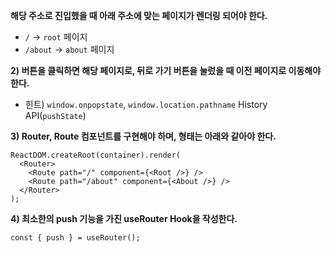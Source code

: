**해당 주소로 진입했을 때 아래 주소에 맞는 페이지가 렌더링 되어야 한다.**

- `/` → `root` 페이지
- `/about` → `about` 페이지

**2) 버튼을 클릭하면 해당 페이지로, 뒤로 가기 버튼을 눌렀을 때 이전 페이지로 이동해야 한다.**

- 힌트) `window.onpopstate`, `window.location.pathname` History API(`pushState`)

**3) Router, Route 컴포넌트를 구현해야 하며, 형태는 아래와 같아야 한다.**

```tsx
ReactDOM.createRoot(container).render(
  <Router>
    <Route path="/" component={<Root />} />
    <Route path="/about" component={<About />} />
  </Router>
);
```

**4) 최소한의 push 기능을 가진 useRouter Hook을 작성한다.**

```tsx
const { push } = useRouter();
```
